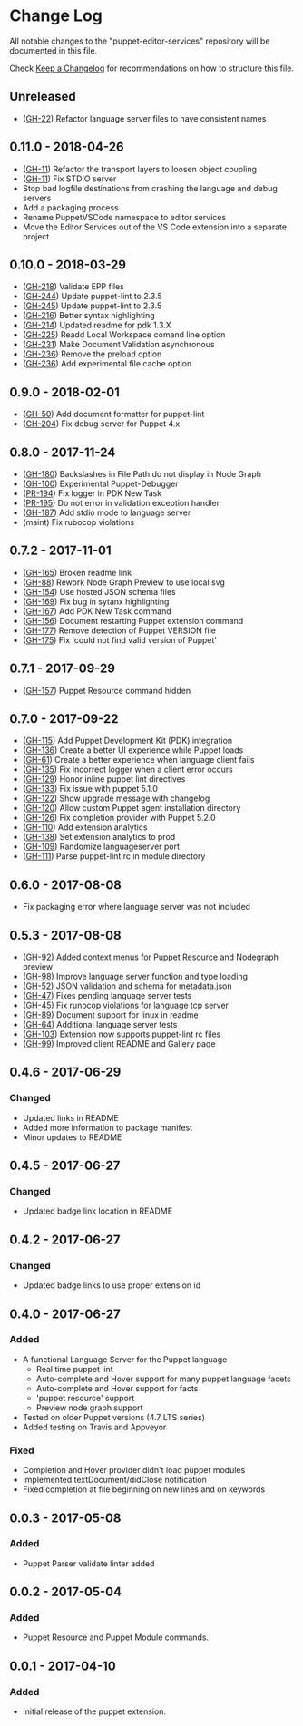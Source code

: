 # Change Log

All notable changes to the "puppet-editor-services" repository will be documented in this file.

Check [Keep a Changelog](http://keepachangelog.com/) for recommendations on how to structure this file.

## Unreleased

- ([GH-22](https://github.com/lingua-pupuli/puppet-editor-services/issues/22)) Refactor language server files to have consistent names

## 0.11.0 - 2018-04-26

- ([GH-11](https://github.com/lingua-pupuli/puppet-editor-services/issues/11)) Refactor the transport layers to loosen object coupling
- ([GH-11](https://github.com/lingua-pupuli/puppet-editor-services/issues/11)) Fix STDIO server
- Stop bad logfile destinations from crashing the language and debug servers
- Add a packaging process
- Rename PuppetVSCode namespace to editor services
- Move the Editor Services out of the VS Code extension into a separate project

## 0.10.0 - 2018-03-29

- ([GH-218](https://github.com/jpogran/puppet-vscode/issues/218)) Validate EPP files
- ([GH-244](https://github.com/jpogran/puppet-vscode/issues/244)) Update puppet-lint to 2.3.5
- ([GH-245](https://github.com/jpogran/puppet-vscode/issues/245)) Update puppet-lint to 2.3.5
- ([GH-216](https://github.com/jpogran/puppet-vscode/issues/216)) Better syntax highlighting
- ([GH-214](https://github.com/jpogran/puppet-vscode/issues/214)) Updated readme for pdk 1.3.X
- ([GH-225](https://github.com/jpogran/puppet-vscode/issues/225)) Readd Local Workspace comand line option
- ([GH-231](https://github.com/jpogran/puppet-vscode/issues/231)) Make Document Validation asynchronous
- ([GH-236](https://github.com/jpogran/puppet-vscode/issues/236)) Remove the preload option
- ([GH-236](https://github.com/jpogran/puppet-vscode/issues/236)) Add experimental file cache option

## 0.9.0 - 2018-02-01

- ([GH-50](https://github.com/jpogran/puppet-vscode/issues/50)) Add document formatter for puppet-lint
- ([GH-204](https://github.com/jpogran/puppet-vscode/issues/204)) Fix debug server for Puppet 4.x

## 0.8.0 - 2017-11-24

- ([GH-180](https://github.com/jpogran/puppet-vscode/issues/180)) Backslashes in File Path do not display in Node Graph
- ([GH-100](https://github.com/jpogran/puppet-vscode/issues/100)) Experimental Puppet-Debugger
- ([PR-194](https://github.com/jpogran/puppet-vscode/pull/194)) Fix logger in PDK New Task
- ([PR-195](https://github.com/jpogran/puppet-vscode/pull/195)) Do not error in validation exception handler
- ([GH-187](https://github.com/jpogran/puppet-vscode/issues/187)) Add stdio mode to language server
- (maint) Fix rubocop violations

## 0.7.2 - 2017-11-01

- ([GH-165](https://github.com/jpogran/puppet-vscode/issues/165)) Broken readme link
- ([GH-88](https://github.com/jpogran/puppet-vscode/issues/88))  Rework Node Graph Preview to use local svg
- ([GH-154](https://github.com/jpogran/puppet-vscode/issues/154)) Use hosted JSON schema files
- ([GH-169](https://github.com/jpogran/puppet-vscode/issues/169)) Fix bug in sytanx highlighting
- ([GH-167](https://github.com/jpogran/puppet-vscode/issues/167)) Add PDK New Task command
- ([GH-156](https://github.com/jpogran/puppet-vscode/issues/156)) Document restarting Puppet extension command
- ([GH-177](https://github.com/jpogran/puppet-vscode/issues/177)) Remove detection of Puppet VERSION file
- ([GH-175](https://github.com/jpogran/puppet-vscode/issues/175)) Fix 'could not find valid version of Puppet'

## 0.7.1 - 2017-09-29

- ([GH-157](https://github.com/jpogran/puppet-vscode/issues/157)) Puppet Resource command hidden

## 0.7.0 - 2017-09-22

- ([GH-115](https://github.com/jpogran/puppet-vscode/issues/115)) Add Puppet Development Kit (PDK) integration
- ([GH-136](https://github.com/jpogran/puppet-vscode/issues/136)) Create a better UI experience while Puppet loads
- ([GH-61](https://github.com/jpogran/puppet-vscode/issues/61))  Create a better experience when language client fails
- ([GH-135](https://github.com/jpogran/puppet-vscode/issues/135)) Fix incorrect logger when a client error occurs
- ([GH-129](https://github.com/jpogran/puppet-vscode/issues/129)) Honor inline puppet lint directives
- ([GH-133](https://github.com/jpogran/puppet-vscode/issues/133)) Fix issue with puppet 5.1.0
- ([GH-122](https://github.com/jpogran/puppet-vscode/issues/122)) Show upgrade message with changelog
- ([GH-120](https://github.com/jpogran/puppet-vscode/issues/120)) Allow custom Puppet agent installation directory
- ([GH-126](https://github.com/jpogran/puppet-vscode/issues/126)) Fix completion provider with Puppet 5.2.0
- ([GH-110](https://github.com/jpogran/puppet-vscode/issues/110)) Add extension analytics
- ([GH-138](https://github.com/jpogran/puppet-vscode/issues/138)) Set extension analytics to prod
- ([GH-109](https://github.com/jpogran/puppet-vscode/issues/109)) Randomize languageserver port
- ([GH-111](https://github.com/jpogran/puppet-vscode/issues/111)) Parse puppet-lint.rc in module directory

## 0.6.0 - 2017-08-08

- Fix packaging error where language server was not included

## 0.5.3 - 2017-08-08

- ([GH-92](https://github.com/jpogran/puppet-vscode/issues/92)) Added context menus for Puppet Resource and Nodegraph preview
- ([GH-98](https://github.com/jpogran/puppet-vscode/issues/98)) Improve language server function and type loading
- ([GH-52](https://github.com/jpogran/puppet-vscode/issues/52)) JSON validation and schema for metadata.json
- ([GH-47](https://github.com/jpogran/puppet-vscode/issues/47)) Fixes pending language server tests
- ([GH-45](https://github.com/jpogran/puppet-vscode/issues/45)) Fix runocop violations for language tcp server
- ([GH-89](https://github.com/jpogran/puppet-vscode/issues/89)) Document support for linux in readme
- ([GH-64](https://github.com/jpogran/puppet-vscode/issues/64)) Additional language server tests
- ([GH-103](https://github.com/jpogran/puppet-vscode/issues/103)) Extension now supports puppet-lint rc files
- ([GH-99](https://github.com/jpogran/puppet-vscode/issues/99)) Improved client README and Gallery page

## 0.4.6 - 2017-06-29

### Changed

- Updated links in README
- Added more information to package manifest
- Minor updates to README

## 0.4.5 - 2017-06-27

### Changed

- Updated badge link location in README

## 0.4.2 - 2017-06-27

### Changed

- Updated badge links to use proper extension id

## 0.4.0 - 2017-06-27

### Added

- A functional Language Server for the Puppet language
  - Real time puppet lint
  - Auto-complete and Hover support for many puppet language facets
  - Auto-complete and Hover support for facts
  - 'puppet resource' support
  - Preview node graph support
- Tested on older Puppet versions (4.7 LTS series)
- Added testing on Travis and Appveyor

### Fixed

- Completion and Hover provider didn't load puppet modules
- Implemented textDocument/didClose notification
- Fixed completion at file beginning on new lines and on keywords

## 0.0.3 - 2017-05-08

### Added

- Puppet Parser validate linter added

## 0.0.2 - 2017-05-04

### Added

- Puppet Resource and Puppet Module commands.

## 0.0.1 - 2017-04-10

### Added

- Initial release of the puppet extension.
